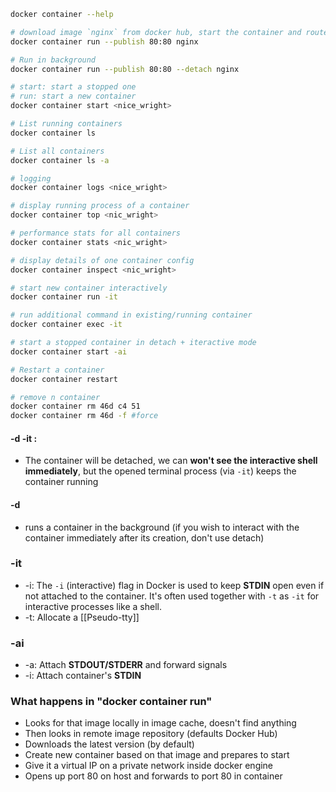 

```bash
docker container --help

# download image `nginx` from docker hub, start the container and route comming request from host to container 
docker container run --publish 80:80 nginx

# Run in background
docker container run --publish 80:80 --detach nginx

# start: start a stopped one
# run: start a new container 
docker container start <nice_wright>

# List running containers
docker container ls

# List all containers
docker container ls -a

# logging
docker container logs <nice_wright>

# display running process of a container
docker container top <nic_wright>

# performance stats for all containers
docker container stats <nic_wright>

# display details of one container config
docker container inspect <nic_wright>

# start new container interactively
docker container run -it

# run additional command in existing/running container
docker container exec -it

# start a stopped container in detach + iteractive mode
docker container start -ai 

# Restart a container
docker container restart

# remove n container
docker container rm 46d c4 51 
docker container rm 46d -f #force

```


#### -d -it : 
- The container will be detached, we can **won't see the interactive shell immediately**, but the opened terminal process (via `-it`) keeps the container running

#### -d
- runs a container in the background (if you wish to interact with the container immediately after its creation, don't use detach)

### -it
- -i: The `-i` (interactive) flag in Docker is used to keep **STDIN** open even if not attached to the container. It's often used together with `-t` as `-it` for interactive processes like a shell.
- -t: Allocate a [[Pseudo-tty]]
### -ai
- -a: Attach **STDOUT/STDERR** and forward signals
- -i: Attach container's **STDIN**

### What happens in  "docker container run"
- Looks for that image locally in image cache, doesn't find anything
- Then looks in remote image repository (defaults Docker Hub)
- Downloads the latest version (by default)
- Create new container based on that image and prepares to start
- Give it a virtual IP on a private network inside docker engine
- Opens up port 80 on host and forwards to port 80 in container

